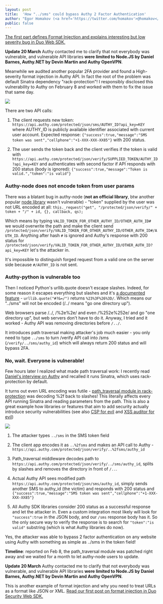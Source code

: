 ```yaml
---
layout: post
title:  'How "../sms" could bypass Authy 2 Factor Authentication'
author: "Egor Homakov (<a href='https://twitter.com/homakov'>@homakov</a>)"
public: false
---
```

<a href="https://sakurity.com/blog/2015/03/03/duo_format_injection.html">The first part defines Format Injection and explains interesting but low severity bug in Duo Web SDK.</a>

<strong>Update 20 March</strong> Authy contacted me to clarify that not everybody was vulnerable, and vulnerable API libraries <strong>were limited to Node.JS by Daniel Barnes, Authy.NET by Devin Martin and Authy OpenVPN</strong>. 

Meanwhile we audited another popular 2FA provider and found a High-severity format injection in Authy API. In fact the root of the problem was default Sinatra dependency "rack-protection"! I responsibly disclosed this vulnerability to Authy on February 8 and worked with them to fix the issue that same day.

![](https://sakurity.com/img/authylogo.svg)

There are two API calls:

1. The client requests new token: `https://api.authy.com/protected/json/sms/AUTHY_ID?api_key=KEY` where AUTHY_ID is publicly available identifier associated with current user account. Expected response: `{"success":true,"message":"SMS token was sent","cellphone":"+1-XXX-XXX-XX85"}` with 200 status.

2. The user sends the token back and the client verifies if the token is valid with `https://api.authy.com/protected/json/verify/SUPPLIED_TOKEN/AUTHY_ID?api_key=KEY` and authenticates with second factor if API responds with 200 status (body is ignored):
 `{"success":true,"message":"Token is valid.","token":"is valid"}`

### Authy-node does not encode token from user params

There was a blatant bug in authy-node (<strong>not an official library</strong>, btw another popular <a href="https://www.npmjs.com/package/co-authy">node library</a> wasn't vulnerable) - "token" supplied by the user was not URL encoded at all: `this._request("get", "/protected/json/verify/" + token + "/" + id, {}, callback, qs);`

Which means by typing `VALID_TOKEN_FOR_OTHER_AUTHY_ID/OTHER_AUTH_ID#` we would overwrite the path and make the client send `/protected/json/verify/VALID_TOKEN_FOR_OTHER_AUTHY_ID/OTHER_AUTH_ID#/AUTH_ID`. Anything after hash `#` is ignored and Authy's response with 200 status for `/protected/json/verify/VALID_TOKEN_FOR_OTHER_AUTHY_ID/OTHER_AUTH_ID?api_key=KEY` let's the attacker in.

It's impossible to distinguish forged request from a valid one on the server side because `#/AUTHY_ID` is not sent.

### Authy-python is vulnerable too

Then I noticed Python's urllib.quote doesn't escape slashes. Indeed, for some reason it escapes everything but slashes and it's <a href="https://docs.python.org/2/library/urllib.html#urllib.quote">a documented feature</a> - `urllib.quote("#?&=/")` returns `%23%3F%26%3D/`. Which means our "../sms" will not be encoded (/../ means "go one directory up").

Web browsers parse /../, /%2e%2e/ and even /%252e%252e/ and go "one directory up", but web servers don't have to do it. Anyway, I tried and it worked - Authy API was removing directories before `/../`.

It introduces path traversal making attacker's job much easier - you only need to type `../sms` to turn /verify API call into /sms (`/verify/../sms/authy_id`) which will always return 200 status and will bypass 2FA.

### No, wait. Everyone is vulnerable!

Few hours later I realized what made path traversal work: I recently read <a href="https://stackshare.io/posts/how-authy-built-a-fault-tolerant-two-factor-authentication-service/">Daniel's interview on Authy</a> and recalled it runs Sinatra, which uses rack-protection by default.

It turns out even URL encoding was futile - <a href="https://github.com/rkh/rack-protection/blob/master/lib/rack/protection/path_traversal.rb#L34">path_traversal module in rack-protection</a> was decoding %2f back to slashes! This literally affects every API running Sinatra and reading parameters from the path. This is also a great example how libraries or features that aim to add security actually introduce security vulnerabilities (see also <a href="https://homakov.blogspot.com/2014/01/using-content-security-policy-for-evil.html">CSP for evil</a> and <a href="https://homakov.blogspot.com/2013/02/hacking-with-xss-auditor.html">XSS auditor for evil</a>)

![](https://sakurity.com/img/smsauthy.png)

1. The attacker types `../sms` in the SMS token field

2. The client app encodes it as `..%2fsms` and makes an API call to Authy - `https://api.authy.com/protected/json/verify/..%2fsms/authy_id`

3. Path_traversal middleware decodes path to `https://api.authy.com/protected/json/verify/../sms/authy_id`, splits by slashes and removes the directory in front of `/..`.

4. Actual Authy API sees modified path `https://api.authy.com/protected/json/sms/authy_id`, simply sends another SMS to authy_id (the victim) and responds with 200 status and `{"success":true,"message":"SMS token was sent","cellphone":"+1-XXX-XXX-XX85"}`

5. All Authy SDK libraries consider 200 status as a successful response and let the attacker in. Even a custom integration most likely will look for `"success":true` in the JSON body, and our `/sms` response body has it. So the only secure way to verify the response is to search for `"token":"is valid"` substring (which is what Authy libraries do now).

Yes, the attacker was able to bypass 2 factor authentication on any website using Authy with something as simple as ../sms in the token field! 

<strong>Timeline</strong>: reported on Feb 8, the path_traversal module was patched right away and we waited for a month to let authy-node users to update.

<strong>Update 20 March</strong> Authy contacted me to clarify that not everybody was vulnerable, and vulnerable API libraries <strong>were limited to Node.JS by Daniel Barnes, Authy.NET by Devin Martin and Authy OpenVPN</strong>. 

This is another example of format injection and why you need to treat URLs as a format like JSON or XML. <a href="https://sakurity.com/blog/2015/03/03/duo_format_injection.html">Read our first post on format injection in Duo Security Web SDK.</a>